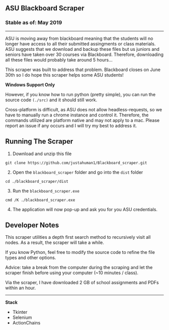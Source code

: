 ## ASU Blackboard Scraper

### Stable as of: May 2019

<hr/>

ASU is moving away from blackboard meaning that the students will no longer have access to all their submitted assingments or class materials. ASU suggests that we download and backup these files but us juniors and seniors have taken over 30 courses via Blackboard. Therefore, downloading all these files would probably take around 5 hours...

This scraper was built to address that problem. Blackboard closes on June 30th so I do hope this scraper helps some ASU students! 

**Windows Support Only**

  However, if you know how to run python (pretty simple), you can run the source code ```(./src)``` and it should still work. 
  
  Cross-platform is difficult, as ASU does not allow headless-requests, so we have to manually run a chrome instance and control it. Therefore, the commands utilized are platform native and may not apply to a mac. Please report an issue if any occurs and I will try my best to address it.

Running The Scraper
---
1. Download and unzip this file

  ``` 
  git clone https://github.com/justahuman1/Blackboard_scraper.git
  ```
2. Open the ```blackboard_scraper``` folder and go into the ```dist``` folder

  ```
  cd ./blackboard_scraper/dist
  ```
3. Run the ```blackboard_scraper.exe```

  ```
  cmd /K ./blackboard_scraper.exe
  ```
4. The application will now pop-up and ask you for you ASU credentials.


Developer Notes
---
This scraper utilities a depth first search method to recursively visit all nodes. As a result, the scraper will take a while.

If you know Python, feel free to modify the source code to refine the file types and other options.

Advice: take a break from the computer during the scraping and let the scraper finish before using your computer (~10 minutes / class).

Via the scraper, I have downloaded 2 GB of school assignments and PDFs within an hour. 




<hr />

**Stack**

* Tkinter
* Selenium
* ActionChains
